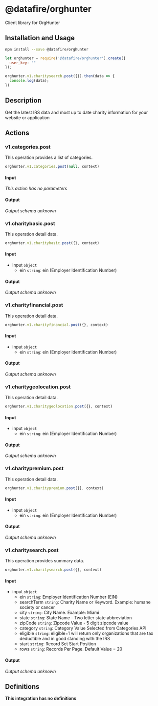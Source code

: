 # @datafire/orghunter

Client library for OrgHunter

## Installation and Usage
```bash
npm install --save @datafire/orghunter
```
```js
let orghunter = require('@datafire/orghunter').create({
  user_key: ""
});

orghunter.v1.charitysearch.post({}).then(data => {
  console.log(data);
})
```

## Description

Get the latest IRS data and most up to date charity information for your website or application

## Actions

### v1.categories.post
<p>This operation provides a list of categories.</p>


```js
orghunter.v1.categories.post(null, context)
```

#### Input
*This action has no parameters*

#### Output
*Output schema unknown*

### v1.charitybasic.post
<p>This operation detail data.</p>


```js
orghunter.v1.charitybasic.post({}, context)
```

#### Input
* input `object`
  * ein `string`: ein (Employer Identification Number)

#### Output
*Output schema unknown*

### v1.charityfinancial.post
<p>This operation detail data.</p>


```js
orghunter.v1.charityfinancial.post({}, context)
```

#### Input
* input `object`
  * ein `string`: ein (Employer Identification Number)

#### Output
*Output schema unknown*

### v1.charitygeolocation.post
<p>This operation detail data.</p>


```js
orghunter.v1.charitygeolocation.post({}, context)
```

#### Input
* input `object`
  * ein `string`: ein (Employer Identification Number)

#### Output
*Output schema unknown*

### v1.charitypremium.post
<p>This operation detail data.</p>


```js
orghunter.v1.charitypremium.post({}, context)
```

#### Input
* input `object`
  * ein `string`: ein (Employer Identification Number)

#### Output
*Output schema unknown*

### v1.charitysearch.post
<p>This operation provides summary data.</p>


```js
orghunter.v1.charitysearch.post({}, context)
```

#### Input
* input `object`
  * ein `string`: Employer Identification Number (EIN)
  * searchTerm `string`: Charity Name or Keyword. Example: humane society or cancer
  * city `string`: City Name. Example: Miami
  * state `string`: State Name - Two letter state abbreviation
  * zipCode `string`: Zipcode Value - 5 digit zipcode value
  * category `string`: Category Value Selected from Categories API
  * eligible `string`: eligible=1 will return only organizations that are tax deductible and in good standing with the IRS
  * start `string`: Record Set Start Position
  * rows `string`: Records Per Page. Default Value = 20

#### Output
*Output schema unknown*



## Definitions

**This integration has no definitions**
